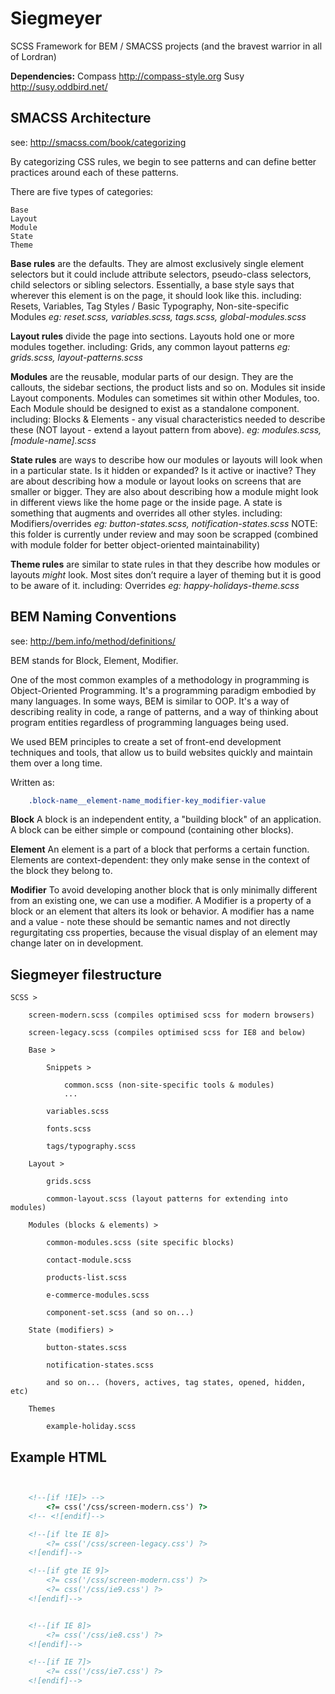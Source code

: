 Siegmeyer
===========

SCSS Framework for BEM / SMACSS projects (and the bravest warrior in all of Lordran)

**Dependencies:**
Compass http://compass-style.org
Susy http://susy.oddbird.net/


SMACSS Architecture
-------------------
see: http://smacss.com/book/categorizing

By categorizing CSS rules, we begin to see patterns and can define better practices around each of these patterns.

There are five types of categories:

    Base
    Layout
    Module
    State
    Theme



**Base rules**
are the defaults. They are almost exclusively single element selectors but it could include attribute selectors, pseudo-class selectors, child selectors or sibling selectors. Essentially, a base style says that wherever this element is on the page, it should look like this.
including: Resets, Variables, Tag Styles / Basic Typography, Non-site-specific Modules
*eg: reset.scss, variables.scss, tags.scss, global-modules.scss*


**Layout rules**
divide the page into sections. Layouts hold one or more modules together.
including: Grids, any common layout patterns
*eg: grids.scss, layout-patterns.scss*


**Modules**
are the reusable, modular parts of our design. They are the callouts, the sidebar sections, the product lists and so on. Modules sit inside Layout components. Modules can sometimes sit within other Modules, too. Each Module should be designed to exist as a standalone component.
including: Blocks & Elements - any visual characteristics needed to describe these (NOT layout - extend a layout pattern from above). 
*eg: modules.scss, [module-name].scss*


**State rules**
are ways to describe how our modules or layouts will look when in a particular state. Is it hidden or expanded? Is it active or inactive? They are about describing how a module or layout looks on screens that are smaller or bigger. They are also about describing how a module might look in different views like the home page or the inside page. A state is something that augments and overrides all other styles.
including: Modifiers/overrides
*eg: button-states.scss, notification-states.scss*
NOTE: this folder is currently under review and may soon be scrapped (combined with module folder for better object-oriented maintainability)


**Theme rules**
are similar to state rules in that they describe how modules or layouts *might* look. Most sites don’t require a layer of theming but it is good to be aware of it.
including: Overrides
*eg: happy-holidays-theme.scss*


BEM Naming Conventions
----------------------
see: http://bem.info/method/definitions/

BEM stands for Block, Element, Modifier.

One of the most common examples of a methodology in programming is Object-Oriented Programming. It's a programming paradigm embodied by many languages. In some ways, BEM is similar to OOP. It's a way of describing reality in code, a range of patterns, and a way of thinking about program entities regardless of programming languages being used.

We used BEM principles to create a set of front-end development techniques and tools, that allow us to build websites quickly and maintain them over a long time.

Written as:

```CSS
    .block-name__element-name_modifier-key_modifier-value
```


**Block**
A block is an independent entity, a "building block" of an application. A block can be either simple or compound (containing other blocks).

**Element**
An element is a part of a block that performs a certain function. Elements are context-dependent: they only make sense in the context of the block they belong to.


**Modifier**
To avoid developing another block that is only minimally different from an existing one, we can use a modifier. A Modifier is a property of a block or an element that alters its look or behavior. A modifier has a name and a value - note these should be semantic names and not directly regurgitating css properties, because the visual display of an element may change later on in development.


Siegmeyer filestructure
-------------------------

    SCSS >

        screen-modern.scss (compiles optimised scss for modern browsers)

        screen-legacy.scss (compiles optimised scss for IE8 and below)

        Base >

            Snippets >

                common.scss (non-site-specific tools & modules)
                ...

            variables.scss

            fonts.scss

            tags/typography.scss

        Layout >

            grids.scss

            common-layout.scss (layout patterns for extending into modules)

        Modules (blocks & elements) >

            common-modules.scss (site specific blocks)

            contact-module.scss

            products-list.scss

            e-commerce-modules.scss

            component-set.scss (and so on...)

        State (modifiers) >

            button-states.scss

            notification-states.scss

            and so on... (hovers, actives, tag states, opened, hidden, etc)

        Themes

            example-holiday.scss



Example HTML
-------------------------

```HTML


    <!--[if !IE]> -->
        <?= css('/css/screen-modern.css') ?>
    <!-- <![endif]-->

    <!--[if lte IE 8]>
        <?= css('/css/screen-legacy.css') ?>
    <![endif]-->

    <!--[if gte IE 9]>
        <?= css('/css/screen-modern.css') ?>
        <?= css('/css/ie9.css') ?>
    <![endif]-->


    <!--[if IE 8]>
        <?= css('/css/ie8.css') ?>
    <![endif]-->

    <!--[if IE 7]>
        <?= css('/css/ie7.css') ?>
    <![endif]-->
```
